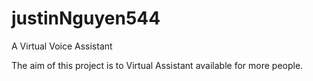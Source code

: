 # justinNguyen544

A Virtual Voice Assistant

The aim of this project is to Virtual Assistant available for more people.
